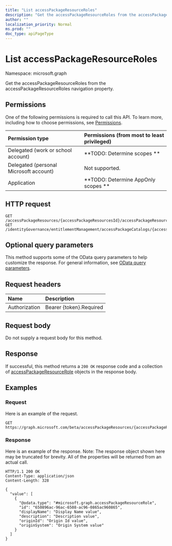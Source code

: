 ```yaml
---
title: "List accessPackageResourceRoles"
description: "Get the accessPackageResourceRoles from the accessPackageResourceRoles navigation property."
author: ""
localization_priority: Normal
ms.prod: ""
doc_type: apiPageType
---
```


# List accessPackageResourceRoles

Namespace: microsoft.graph

Get the accessPackageResourceRoles from the accessPackageResourceRoles navigation property.

## Permissions
One of the following permissions is required to call this API. To learn more, including how to choose permissions, see [Permissions](/concepts/permissions-reference.md).

|Permission type|Permissions (from most to least privileged)|
|:---|:---|
|Delegated (work or school account)|**TODO: Determine scopes **|
|Delegated (personal Microsoft account)|Not supported.|
|Application|**TODO: Determine AppOnly scopes **|

## HTTP request
<!-- {
  "blockType": "ignored"
}
-->
``` http
GET /accessPackageResources/{accessPackageResourcesId}/accessPackageResourceRoles
GET /identityGovernance/entitlementManagement/accessPackageCatalogs/{accessPackageCatalogId}/accessPackageResources/{accessPackageResourceId}/accessPackageResourceRoles
```

## Optional query parameters
This method supports some of the OData query parameters to help customize the response. For general information, see [OData query parameters](/graph/query-parameters).

## Request headers
|Name|Description|
|:---|:---|
|Authorization|Bearer {token}.Required|

## Request body
Do not supply a request body for this method.

## Response
If successful, this method returns a `200 OK` response code and a collection of [accessPackageResourceRole](../resources/accesspackageresourcerole.md) objects in the response body.

## Examples

### Request
Here is an example of the request.
<!-- {
  "blockType": "request",
  "name": "get_accesspackageresourcerole"
}
-->
``` http
GET https://graph.microsoft.com/beta/accessPackageResources/{accessPackageResourcesId}/accessPackageResourceRoles
```

### Response
Here is an example of the response. Note: The response object shown here may be truncated for brevity. All of the properties will be returned from an actual call.
<!-- {
  "blockType": "response",
  "truncated": true,
  "@odata.type": "collection(microsoft.graph.accesspackageresourcerole)"
}
-->
``` http
HTTP/1.1 200 OK
Content-Type: application/json
Content-Length: 328

{
  "value": [
    {
      "@odata.type": "#microsoft.graph.accessPackageResourceRole",
      "id": "650896ac-96ac-6508-ac96-0865ac960865",
      "displayName": "Display Name value",
      "description": "Description value",
      "originId": "Origin Id value",
      "originSystem": "Origin System value"
    }
  ]
}
```

